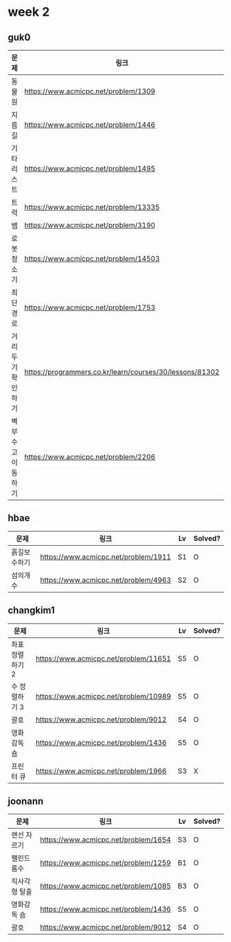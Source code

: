 # week 2

## guk0
| 문제 | 링크 | Lv  | Solved? |
| --- | --- | --- | --- |
| 동물원 | https://www.acmicpc.net/problem/1309 | S1 | O |
| 지름길 | https://www.acmicpc.net/problem/1446 | S1 | O |
| 기타리스트 | https://www.acmicpc.net/problem/1495 | S1 | O |
| 트럭 | https://www.acmicpc.net/problem/13335 | S1 | O |
| 뱀 | https://www.acmicpc.net/problem/3190 | G5 | O |
| 로봇 청소기 | https://www.acmicpc.net/problem/14503 | G5 | O |
| 최단경로 | https://www.acmicpc.net/problem/1753 | G5 | O |
| 거리두기 확인하기 | https://programmers.co.kr/learn/courses/30/lessons/81302 | LV2 | X |
| 벽 부수고 이동하기 | https://www.acmicpc.net/problem/2206 | G4 | X |


## hbae 
| 문제 | 링크 | Lv  | Solved? |
| --- | --- | --- | --- |
| 흙길보수하기 | https://www.acmicpc.net/problem/1911 | S1 | O |
| 섬의개수 | https://www.acmicpc.net/problem/4963 | S2 | O |


## changkim1
| 문제 | 링크 | Lv  | Solved? |
| --- | --- | --- | --- |
| 좌표 정렬하기 2 | https://www.acmicpc.net/problem/11651 | S5 | O |
| 수 정렬하기 3 | https://www.acmicpc.net/problem/10989 | S5 | O |
| 괄호 | https://www.acmicpc.net/problem/9012 | S4 | O |
| 영화감독 숌 | https://www.acmicpc.net/problem/1436 | S5 | O |
| 프린터 큐 | https://www.acmicpc.net/problem/1966 | S3 | X |


## joonann
| 문제 | 링크 | Lv  | Solved? |
| --- | --- | --- | --- |
| 랜선 자르기 | https://www.acmicpc.net/problem/1654 | S3 | O |
| 팰린드롬수 | https://www.acmicpc.net/problem/1259 | B1 | O |
| 직사각형 탈출 | https://www.acmicpc.net/problem/1085 | B3 | O |
| 영화감독 숌 | https://www.acmicpc.net/problem/1436 | S5 | O |
| 괄호 | https://www.acmicpc.net/problem/9012 | S4 | O |
